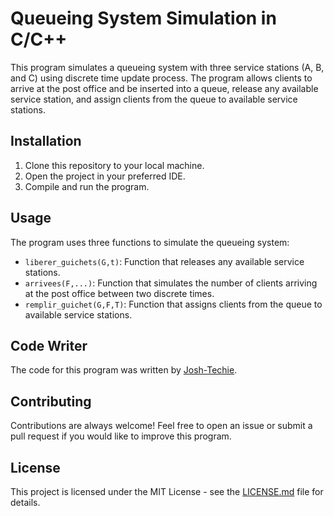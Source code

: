 # Queueing System Simulation in C/C++

This program simulates a queueing system with three service stations (A, B, and C) using discrete time update process. The program allows clients to arrive at the post office and be inserted into a queue, release any available service station, and assign clients from the queue to available service stations.

## Installation

1. Clone this repository to your local machine.
2. Open the project in your preferred IDE.
3. Compile and run the program.

## Usage

The program uses three functions to simulate the queueing system:

- `liberer_guichets(G,t)`: Function that releases any available service stations.
- `arrivees(F,...)`: Function that simulates the number of clients arriving at the post office between two discrete times.
- `remplir_guichet(G,F,T)`: Function that assigns clients from the queue to available service stations.

## Code Writer

The code for this program was written by [Josh-Techie](https://github.com/Josh-techie).
## Contributing

Contributions are always welcome! Feel free to open an issue or submit a pull request if you would like to improve this program.

## License

This project is licensed under the MIT License - see the [LICENSE.md](LICENSE.md) file for details.